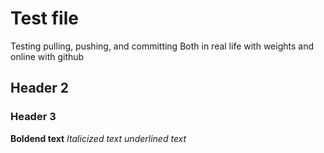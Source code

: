 # Test file
Testing pulling, pushing, and committing
Both in real life with weights
and online with github

## Header 2
### Header 3

**Boldend text** 
*Italicized text*
_underlined text_
